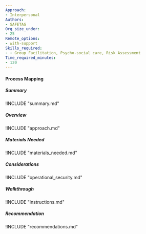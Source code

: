 ```yaml
---
Approach:
- Interpersonal
Authors:
- SAFETAG
Org_size_under:
- 25
Remote_options:
- with-support
Skills_required:
- - Group Facilitation, Psycho-social care, Risk Assessment
Time_required_minutes:
- 120
---
```


#### Process Mapping

##### Summary
!INCLUDE "summary.md"

##### Overview
!INCLUDE "approach.md"

##### Materials Needed
!INCLUDE "materials_needed.md"

##### Considerations
!INCLUDE "operational_security.md"

##### Walkthrough
!INCLUDE "instructions.md"

##### Recommendation
!INCLUDE "recommendations.md"
